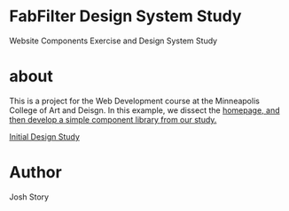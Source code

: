 # FabFilter Design System Study
Website Components Exercise and Design System Study

# about
This is a project for the Web Development course at the Minneapolis College of Art and Deisgn. In this example, we dissect the <a href="https:fabfilter.com"> homepage, and then develop a simple component library from our study.

<a href="https://github.com/jlstory/components/blob/main/assets/index.html">Initial Design Study</a>

# Author 
Josh Story
